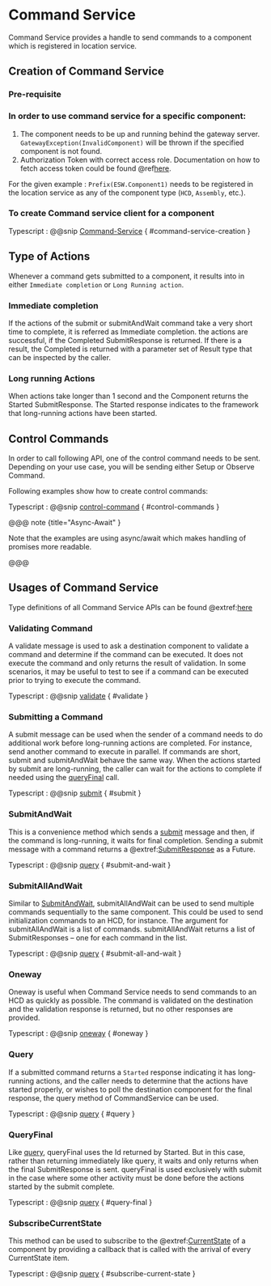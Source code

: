 # Command Service
Command Service provides a handle to send commands to a component which is registered in location service.

## Creation of Command Service

### Pre-requisite
### In order to use command service for a specific component:

  1. The component needs to be up and running behind the gateway server.
    `GatewayException(InvalidComponent)` will be thrown if the specified component is not found.
  2. Authorization Token with correct access role.
     Documentation on how to fetch access token could be found @ref[here](../aas/csw-aas-js.md).

For the given example : `Prefix(ESW.Component1)` needs to be registered in the location service as any of the component type (`HCD`, `Assembly`, etc.).

### To create Command service client for a component

Typescript
:   @@snip [Command-Service](../../../../example/src/documentation/command/CommandExamples.ts) { #command-service-creation }

## Type of Actions

Whenever a command gets submitted to a component, it results into in either `Immediate completion` or `Long Running action`.

###  Immediate completion
If the actions of the submit or submitAndWait command take a very short time to complete, it is referred as Immediate completion.
the actions are successful, if the Completed SubmitResponse is returned. If there is a result, the Completed is returned with a parameter set of Result type that can be inspected by the caller.

###  Long running Actions
When actions take longer than 1 second and the Component returns the Started SubmitResponse. The Started response indicates to the framework that long-running actions have been started.

## Control Commands
In order to call following API, one of the control command needs to be sent. Depending on your use case, you will be sending either Setup or Observe Command.

Following examples show how to create control commands:

Typescript
:   @@snip [control-command](../../../../example/src/documentation/command/CommandExamples.ts) { #control-commands }


@@@ note {title="Async-Await" }

Note that the examples are using async/await which makes handling of promises more readable.

@@@

## Usages of Command Service

Type definitions of all Command Service APIs can be found @extref:[here](ts-docs:interfaces/clients.commandservice.html)

### Validating Command

A validate message is used to ask a destination component to validate a command and determine if the command can be executed. It does not execute the command and only returns the result of validation. In some scenarios, it may be useful to test to see if a command can be executed prior to trying to execute the command.

Typescript
:   @@snip [validate](../../../../example/src/documentation/command/CommandExamples.ts) { #validate }

### Submitting a Command

A submit message can be used when the sender of a command needs to do additional work before long-running actions are completed. For instance, send another command to execute in parallel. If commands are short, submit and submitAndWait behave the same way. When the actions started by submit are long-running, the caller can wait for the actions to complete if needed using the [queryFinal](#queryfinal) call.

Typescript
:   @@snip [submit](../../../../example/src/documentation/command/CommandExamples.ts) { #submit }

### SubmitAndWait

This is a convenience method which sends a [submit](#submit) message and then, if the command is long-running, it waits for final completion. Sending a submit message with a command returns a @extref:[SubmitResponse](ts-docs:modules/models.html#submitresponse) as a Future.

Typescript
:   @@snip [query](../../../../example/src/documentation/command/CommandExamples.ts) { #submit-and-wait }

### SubmitAllAndWait

Similar to [SubmitAndWait](#submitandwait), submitAllAndWait can be used to send multiple commands sequentially to the same component. This could be used to send initialization commands to an HCD, for instance. The argument for submitAllAndWait is a list of commands. submitAllAndWait returns a list of SubmitResponses – one for each command in the list.

Typescript
:   @@snip [query](../../../../example/src/documentation/command/CommandExamples.ts) { #submit-all-and-wait }


### Oneway

Oneway is useful when Command Service needs to send commands to an HCD as quickly as possible. The command is validated on the destination and the validation response is returned, but no other responses are provided.

Typescript
:   @@snip [oneway](../../../../example/src/documentation/command/CommandExamples.ts) { #oneway }

### Query

If a submitted command returns a `Started` response indicating it has long-running actions, and the caller needs to determine that the actions have started properly, or wishes to poll the destination component for the final response, the query method of CommandService can be used.

Typescript
:   @@snip [query](../../../../example/src/documentation/command/CommandExamples.ts) { #query }

### QueryFinal

Like [query](#query), queryFinal uses the Id returned by Started. But in this case, rather than returning immediately like query, it waits and only returns when the final SubmitResponse is sent. queryFinal is used exclusively with submit in the case where some other activity must be done before the actions started by the submit complete.

Typescript
:   @@snip [query](../../../../example/src/documentation/command/CommandExamples.ts) { #query-final }

### SubscribeCurrentState

This method can be used to subscribe to the @extref:[CurrentState](ts-docs:classes/models.currentstate.html) of a component by providing a callback that is called with the arrival of every CurrentState item.

Typescript
:   @@snip [query](../../../../example/src/documentation/command/CommandExamples.ts) { #subscribe-current-state }
